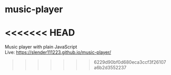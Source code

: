 # music-player
<<<<<<< HEAD
=======

Music player with plain JavaScript<br />
Live: https://slender111223.github.io/music-player/
>>>>>>> 6229d90bf0d680eca3ccf3f26107a6b2d3552237
